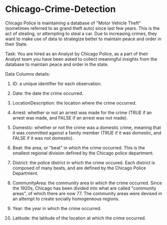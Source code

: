 # Chicago-Crime-Detection
Chicago Police is maintaining a database of "Motor Vehicle Theft" (sometimes referred to as grand theft auto) since last few years. This is the act of stealing, or attempting to steal a car. Due to increasing crimes, they want to make use of data to strategize better to maintain peace and order in their State.

Task: You are hired as an Analyst by Chicago Police, as a part of their Analyst team you have been asked to collect meaningful insights from the database to maintain peace and order in the state.

Data Columns details:
1. ID: a unique identifier for each observation.

2. Date: the date the crime occurred. 

3. LocationDescription: the location where the crime occurred.

4. Arrest: whether or not an arrest was made for the crime (TRUE if an arrest was made, and FALSE if an arrest was not made).

5. Domestic: whether or not the crime was a domestic crime, meaning that it was committed against a family member (TRUE if it was domestic, and FALSE if it was not domestic).

6. Beat: the area, or "beat" in which the crime occurred. This is the smallest regional division defined by the Chicago police department.

7. District: the police district in which the crime occured. Each district is composed of many beats, and are defined by the Chicago Police Department.

8. CommunityArea: the community area in which the crime occurred. Since the 1920s, Chicago has been divided into what are called "community areas", of which there are now 77. The community areas were devised in an attempt to create socially homogeneous regions.

9. Year: the year in which the crime occurred.

10. Latitude: the latitude of the location at which the crime occurred.
